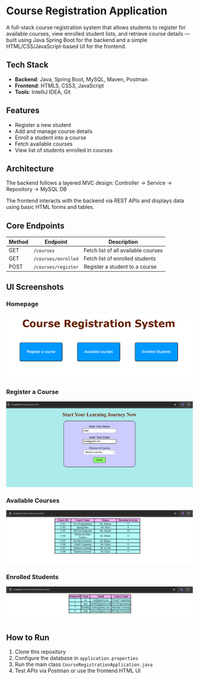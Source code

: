 #  Course Registration Application

A full-stack course registration system that allows students to register for available courses, view enrolled student lists, and retrieve course details — built using Java Spring Boot for the backend and a simple HTML/CSS/JavaScript-based UI for the frontend.



##  Tech Stack

- **Backend**: Java, Spring Boot, MySQL, Maven, Postman  
- **Frontend**: HTML5, CSS3, JavaScript  
- **Tools**: IntelliJ IDEA, Git


##  Features

- Register a new student  
- Add and manage course details  
- Enroll a student into a course  
- Fetch available courses  
- View list of students enrolled in courses  



##  Architecture

The backend follows a layered MVC design:
Controller → Service → Repository → MySQL DB

The frontend interacts with the backend via REST APIs and displays data using basic HTML forms and tables.


##  Core Endpoints

| Method | Endpoint               | Description                          |
|--------|------------------------|--------------------------------------|
| GET    | `/courses`             | Fetch list of all available courses  |
| GET    | `/courses/enrolled`    | Fetch list of enrolled students      |
| POST   | `/courses/register`    | Register a student to a course       |


##  UI Screenshots


###  Homepage
![Homepage](homePage.png)

###  Register a Course
![Register Course](register.png)

###  Available Courses
![Available Courses](availCourses.png)

###  Enrolled Students
![Enrolled Students](EnrolledStudents.png)


##  How to Run

1. Clone this repository  
2. Configure the database in `application.properties`  
3. Run the main class `CourseRegistrationApplication.java`  
4. Test APIs via Postman or use the frontend HTML UI



